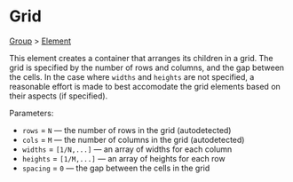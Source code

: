# Grid

[Group](/docs/group) > [Element](/docs/element)

This element creates a container that arranges its children in a grid. The grid is specified by the number of rows and columns, and the gap between the cells. In the case where `widths` and `heights` are not specified, a reasonable effort is made to best accomodate the grid elements based on their aspects (if specified).

Parameters:
- `rows` = `N` — the number of rows in the grid (autodetected)
- `cols` = `M` — the number of columns in the grid (autodetected)
- `widths` = `[1/N,...]` — an array of widths for each column
- `heights` = `[1/M,...]` — an array of heights for each row
- `spacing` = `0` — the gap between the cells in the grid
